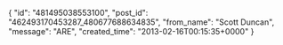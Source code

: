  {
   "id": "481495038553100",
   "post_id": "462493170453287_480677688634835",
   "from_name": "Scott Duncan",
   "message": "ARE",
   "created_time": "2013-02-16T00:15:35+0000"
 }
